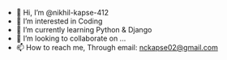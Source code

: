 - 👋 Hi, I’m @nikhil-kapse-412
- 👀 I’m interested in Coding
- 🌱 I’m currently learning Python & Django 
- 💞️ I’m looking to collaborate on ...
- 📫 How to reach me, Through email: nckapse02@gmail.com

<!---
nikhil-kapse-412/nikhil-kapse-412 is a ✨ special ✨ repository because its `README.md` (this file) appears on your GitHub profile.
You can click the Preview link to take a look at your changes.
--->
